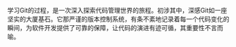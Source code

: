 学习Git的过程，是一次深入探索代码管理世界的旅程。初涉其中，深感Git如一座坚实的大厦基石。它那严谨的版本控制系统，有条不紊地记录着每一个代码变化的瞬间，为软件开发提供了可靠的保障，让代码的演进有迹可循，其重要性不言而喻。